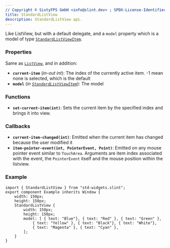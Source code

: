 ```yaml
---
// Copyright © SixtyFPS GmbH <info@slint.dev> ; SPDX-License-Identifier: MIT
title: StandardListView
description: StandardListView api.
---
```


Like ListView, but with a default delegate, and a `model` property which is a model of type
[`StandardListViewItem`](../builtins/structs.md#standardlistviewitem).

### Properties

Same as [`ListView`](/tng/std-widgets/listview/), and in addition:

-   **`current-item`** (_in-out_ _int_): The index of the currently active item. -1 mean none is selected, which is the default
-   **`model`** (_in_ _[`StandardListViewItem`](../builtins/structs.md#standardlistviewitem)_): The model

### Functions

-   **`set-current-item(int)`**: Sets the current item by the specified index and brings it into view.

### Callbacks

-   **`current-item-changed(int)`**: Emitted when the current item has changed because the user modified it
-   **`item-pointer-event(int, PointerEvent, Point)`**: Emitted on any mouse pointer event similar to `TouchArea`. Arguments are item index associated with the event, the `PointerEvent` itself and the mouse position within the listview.

### Example

```slint
import { StandardListView } from "std-widgets.slint";
export component Example inherits Window {
    width: 150px;
    height: 150px;
    StandardListView {
        width: 150px;
        height: 150px;
        model: [ { text: "Blue"}, { text: "Red" }, { text: "Green" },
            { text: "Yellow" }, { text: "Black"}, { text: "White"},
            { text: "Magenta" }, { text: "Cyan" },
        ];
    }
}
```
